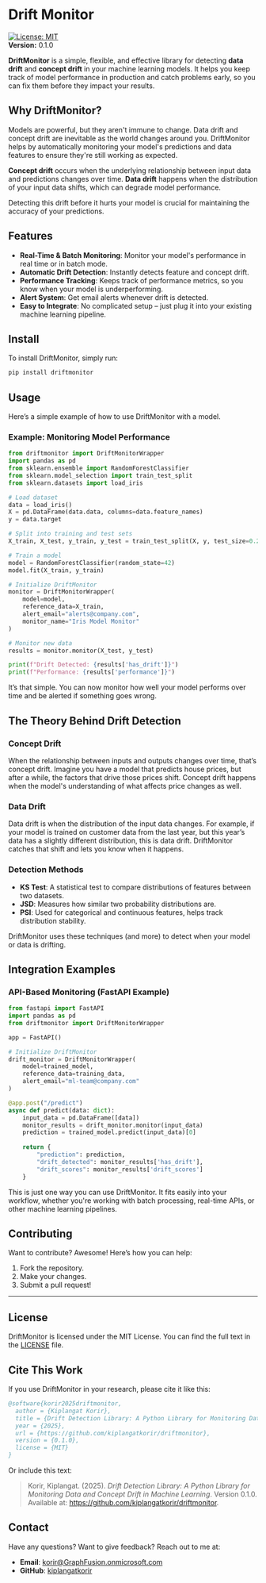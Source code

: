 
# **Drift Monitor**

[![License: MIT](https://img.shields.io/badge/License-MIT-blue.svg)](LICENSE)  
**Version:** 0.1.0  

**DriftMonitor** is a simple, flexible, and effective library for detecting **data drift** and **concept drift** in your machine learning models. It helps you keep track of model performance in production and catch problems early, so you can fix them before they impact your results.

## Why DriftMonitor?  
Models are powerful, but they aren't immune to change. Data drift and concept drift are inevitable as the world changes around you. DriftMonitor helps by automatically monitoring your model's predictions and data features to ensure they're still working as expected.  

**Concept drift** occurs when the underlying relationship between input data and predictions changes over time. **Data drift** happens when the distribution of your input data shifts, which can degrade model performance.  

Detecting this drift before it hurts your model is crucial for maintaining the accuracy of your predictions.

## Features  
- **Real-Time & Batch Monitoring**: Monitor your model's performance in real time or in batch mode.  
- **Automatic Drift Detection**: Instantly detects feature and concept drift.  
- **Performance Tracking**: Keeps track of performance metrics, so you know when your model is underperforming.  
- **Alert System**: Get email alerts whenever drift is detected.  
- **Easy to Integrate**: No complicated setup – just plug it into your existing machine learning pipeline.  

## Install  
To install DriftMonitor, simply run:

```bash
pip install driftmonitor
```

## Usage  

Here’s a simple example of how to use DriftMonitor with a model.

### Example: Monitoring Model Performance

```python
from driftmonitor import DriftMonitorWrapper
import pandas as pd
from sklearn.ensemble import RandomForestClassifier
from sklearn.model_selection import train_test_split
from sklearn.datasets import load_iris

# Load dataset
data = load_iris()
X = pd.DataFrame(data.data, columns=data.feature_names)
y = data.target

# Split into training and test sets
X_train, X_test, y_train, y_test = train_test_split(X, y, test_size=0.2, random_state=42)

# Train a model
model = RandomForestClassifier(random_state=42)
model.fit(X_train, y_train)

# Initialize DriftMonitor
monitor = DriftMonitorWrapper(
    model=model,
    reference_data=X_train,
    alert_email="alerts@company.com",
    monitor_name="Iris Model Monitor"
)

# Monitor new data
results = monitor.monitor(X_test, y_test)

print(f"Drift Detected: {results['has_drift']}")
print(f"Performance: {results['performance']}")
```

It’s that simple. You can now monitor how well your model performs over time and be alerted if something goes wrong.

## The Theory Behind Drift Detection  

### Concept Drift
When the relationship between inputs and outputs changes over time, that’s concept drift. Imagine you have a model that predicts house prices, but after a while, the factors that drive those prices shift. Concept drift happens when the model's understanding of what affects price changes as well.

### Data Drift  
Data drift is when the distribution of the input data changes. For example, if your model is trained on customer data from the last year, but this year’s data has a slightly different distribution, this is data drift. DriftMonitor catches that shift and lets you know when it happens.

### Detection Methods  
- **KS Test**: A statistical test to compare distributions of features between two datasets.  
- **JSD**: Measures how similar two probability distributions are.  
- **PSI**: Used for categorical and continuous features, helps track distribution stability.

DriftMonitor uses these techniques (and more) to detect when your model or data is drifting.

## Integration Examples  

### API-Based Monitoring (FastAPI Example)  

```python
from fastapi import FastAPI
import pandas as pd
from driftmonitor import DriftMonitorWrapper

app = FastAPI()

# Initialize DriftMonitor
drift_monitor = DriftMonitorWrapper(
    model=trained_model,
    reference_data=training_data,
    alert_email="ml-team@company.com"
)

@app.post("/predict")
async def predict(data: dict):
    input_data = pd.DataFrame([data])
    monitor_results = drift_monitor.monitor(input_data)
    prediction = trained_model.predict(input_data)[0]
    
    return {
        "prediction": prediction,
        "drift_detected": monitor_results['has_drift'],
        "drift_scores": monitor_results['drift_scores']
    }
```

This is just one way you can use DriftMonitor. It fits easily into your workflow, whether you're working with batch processing, real-time APIs, or other machine learning pipelines.

## Contributing  
Want to contribute? Awesome! Here’s how you can help:
1. Fork the repository.
2. Make your changes.
3. Submit a pull request!

---

## License  
DriftMonitor is licensed under the MIT License. You can find the full text in the [LICENSE](LICENSE) file.

## Cite This Work  
If you use DriftMonitor in your research, please cite it like this:

```bibtex
@software{korir2025driftmonitor,
  author = {Kiplangat Korir},
  title = {Drift Detection Library: A Python Library for Monitoring Data and Concept Drift in Machine Learning},
  year = {2025},
  url = {https://github.com/kiplangatkorir/driftmonitor},
  version = {0.1.0},
  license = {MIT}
}
```

Or include this text:
> Korir, Kiplangat. (2025). *Drift Detection Library: A Python Library for Monitoring Data and Concept Drift in Machine Learning*. Version 0.1.0. Available at: https://github.com/kiplangatkorir/driftmonitor.

## Contact  
Have any questions? Want to give feedback? Reach out to me at:

- **Email**: [korir@GraphFusion.onmicrosoft.com](mailto:korirkiplangat22@gmail.com)  
- **GitHub**: [kiplangatkorir](https://github.com/kiplangatkorir)  


